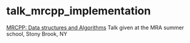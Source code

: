 # talk_mrcpp_implementation

[MRCPP: Data structures and Algorithms](http://cicero.xyz/v2/remark/github/stigrj/mrcpp-implementation-talk/master/mrcpp-implementation-talk.mkd/)
Talk given at the MRA summer school, Stony Brook, NY

